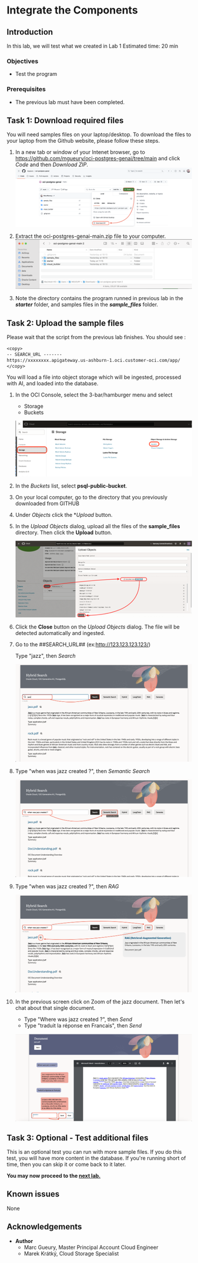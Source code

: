 
# Integrate the Components

## Introduction
In this lab, we will test what we created in Lab 1
Estimated time: 20 min

### Objectives

- Test the program

### Prerequisites
- The previous lab must have been completed.

## Task 1: Download required files
You will need samples files on your laptop/desktop. To download the files to your laptop from the Github website, please follow these steps.

1. In a new tab or window of your Intenet browser, go to https://github.com/mgueury/oci-postgres-genai/tree/main and click *Code* and then *Download ZIP*.
![GitHub_Download](images/github-download-zip.png)

1. Extract the oci-postgres-genai-main.zip file to your computer. 
![GitHub_Download](images/github-extract-zip.png) 

1. Note the directory contains the program runned in previous lab in the ***starter*** folder, and samples files in the ***sample_files*** folder.

## Task 2: Upload the sample files

Please wait that the script from the previous lab finishes. You should see :

```
<copy>
-- SEARCH_URL -------
https://xxxxxxxx.apigateway.us-ashburn-1.oci.customer-oci.com/app/
</copy>
```

You will load a file into object storage which will be ingested, processed with AI, and loaded into the database. 

1. In the OCI Console, select the 3-bar/hamburger menu and select
    - Storage
    - Buckets

    ![Test Bucket](images/test-bucket1.png)

1. In the *Buckets* list, select **psql-public-bucket**.
1. On your local computer, go to the directory that you previously downloaded from GITHUB
1. Under *Objects* click the **Upload* button. 
1. In the *Upload Objects* dialog, upload all the files of the **sample_files** directory. Then click the **Upload** button.

    ![Test Upload](images/test-upload.png)
1. Click the **Close** button on the *Upload Objects* dialog. The file will be detected automatically and ingested.
     
1. Go to the ##SEARCH_URL## (ex:http://123.123.123.123/)
    
    Type "jazz", then *Search*

    ![Test Jazz](images/test-jazz.png)

1. Type "when was jazz created ?", then *Semantic Search*

    ![Test Jazz](images/test-jazz-semantic.png)    

1. Type "when was jazz created ?", then *RAG*

    ![Test Jazz](images/test-jazz-rag.png)  

1. In the previous screen click on Zoom of the jazz document. Then let's chat about that single document.
   
    - Type "Where was jazz created ?", then *Send*
    - Type "traduit la réponse en Francais", then *Send*

    ![Test Jazz](images/test-jazz-zoom.png)          

## Task 3: Optional - Test additional files
This is an optional test you can run with more sample files. If you do this test, you will have more content in the database. If you're running short of time, then you can skip it or come back to it later.

**You may now proceed to the [next lab.](#next)**

## Known issues

None

## Acknowledgements

- **Author**
    - Marc Gueury, Master Principal Account Cloud Engineer
    - Marek Krátký, Cloud Storage Specialist 


